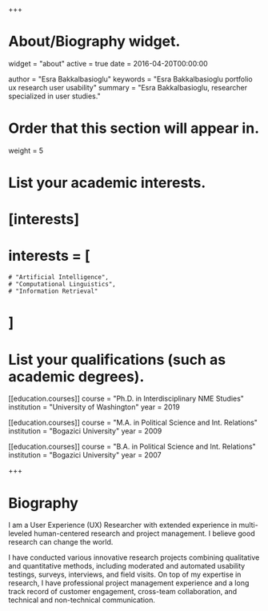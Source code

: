 +++
# About/Biography widget.
widget = "about"
active = true
date = 2016-04-20T00:00:00

author = "Esra Bakkalbasioglu"
keywords = "Esra Bakkalbasioglu portfolio ux research user usability"
summary = "Esra Bakkalbasioglu, researcher specialized in user studies."

# Order that this section will appear in.
weight = 5

# List your academic interests.
# [interests]
#   interests = [
    # "Artificial Intelligence",
    # "Computational Linguistics",
    # "Information Retrieval"
  # ]

# List your qualifications (such as academic degrees).
[[education.courses]]
  course = "Ph.D. in Interdisciplinary NME Studies"
  institution = "University of Washington"
  year = 2019

[[education.courses]]
  course = "M.A. in Political Science and Int. Relations"
  institution = "Bogazici University"
  year = 2009

[[education.courses]]
  course = "B.A. in Political Science and Int. Relations"
  institution = "Bogazici University"
  year = 2007
 
+++

# Biography

I am a User Experience (UX) Researcher with extended experience in multi-leveled human-centered research and project management. I believe good research can change the world. 

I have conducted various innovative research projects combining qualitative and quantitative methods, including moderated and automated usability testings, surveys, interviews, and field visits. On top of my expertise in research, I have professional project management experience and a long track record of customer engagement, cross-team collaboration, and technical and non-technical communication.